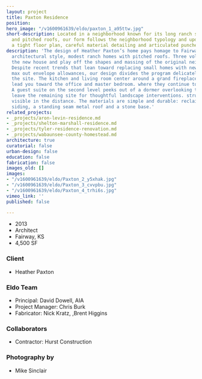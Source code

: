 ```yaml
---
layout: project
title: Paxton Residence
position: 
hero_image: "/v1600961639/eldo/paxton_1_a95ttw.jpg"
short-description: Located in a neighborhood known for its long ranch style houses
  and pitched roofs, our form follows the neighborhood typology and updates it with
  a tight floor plan, careful material detailing and articulated punched openings.
description: 'The design of Heather Paxton’s home pays homage to Fairway’s predominant
  architectural style, modest ranch homes with pitched roofs. Three volumes make up
  the new house and play off the shapes and massing of the original neighborhood fabric.
  Despite recent trends that lean toward replacing small homes with new ones that
  max out envelope allowances, our design divides the program delicately throughout
  the site. The kitchen and living room center around a grand fireplace. Custom bookcases
  lead you toward the office and master bedroom. where they continue to wrap the walls.
  A guest suite on the second level peeks out of a dormer overlooking the pool This
  leave the remaining site for thoughtful landscape interventions. structures are
  visible in the distance. The materials are simple and durable: reclaimed lumber
  siding, a standing seam metal roof and a stone base.'
related_projects:
- _projects/aron-levin-residence.md
- _projects/shelton-marshall-residence.md
- _projects/tyler-residence-renovation.md
- _projects/wabaunsee-county-homestead.md
architecture: true
curatorial: false
urban-design: false
education: false
fabrication: false
images_old: []
images:
- "/v1600961639/eldo/Paxton_2_y5xhak.jpg"
- "/v1600961639/eldo/Paxton_3_cvvpbu.jpg"
- "/v1600961639/eldo/Paxton_4_trhi6s.jpg"
vimeo_link: ''
published: false

---
```

* 2013
* Architect
* Fairway, KS
* 4,500 SF

### Client

* Heather Paxton

### Eldo Team

* Principal: David Dowell, AIA
* Project Manager: Chris Burk
* Fabricator: Nick Kratz, ,Brent Higgins

### Collaborators

* Contractor: Hurst Construction

### Photography by

* Mike Sinclair